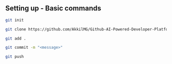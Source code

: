 ## Setting up - Basic commands


```bash
git init
```

```bash
git clone https://github.com/AkkilMG/Github-AI-Powered-Developer-Platform
```

```bash
git add .
```

```bash
git commit -m "<message>"
```

```bash
git push
```